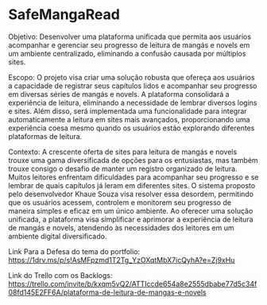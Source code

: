 # SafeMangaRead

Objetivo:
Desenvolver uma plataforma unificada que permita aos usuários acompanhar e gerenciar seu progresso de leitura de mangás e novels em um ambiente centralizado, eliminando a confusão causada por múltiplos sites.

Escopo:
O projeto visa criar uma solução robusta que ofereça aos usuários a capacidade de registrar seus capítulos lidos e acompanhar seu progresso em diversas séries de mangás e novels. A plataforma consolidará a experiência de leitura, eliminando a necessidade de lembrar diversos logins e sites. Além disso, será implementada uma funcionalidade para integrar automaticamente a leitura em sites mais avançados, proporcionando uma experiência coesa mesmo quando os usuários estão explorando diferentes plataformas de leitura.

Contexto:
A crescente oferta de sites para leitura de mangás e novels trouxe uma gama diversificada de opções para os entusiastas, mas também trouxe consigo o desafio de manter um registro organizado de leitura. Muitos leitores enfrentam dificuldades para acompanhar seu progresso e se lembrar de quais capítulos já leram em diferentes sites. O sistema proposto pelo desenvolvedor Khaue Souza visa resolver essa desordem, permitindo que os usuários acessem, controlem e monitorem seu progresso de maneira simples e eficaz em um único ambiente. Ao oferecer uma solução unificada, a plataforma visa simplificar e aprimorar a experiência de leitura de mangás e novels, atendendo às necessidades dos leitores em um ambiente digital diversificado.

Link Para a Defesa do tema do portfolio: https://1drv.ms/p/s!AsMFpzmd1T2Tg_YzOXqtMbX7icQyhA?e=Zj9xHu 

Link do Trello com os Backlogs: https://trello.com/invite/b/kxqm5vQ2/ATTIccde654a8e2555dbabe77d5c34f08fd145E2FF6A/plataforma-de-leitura-de-mangas-e-novels
